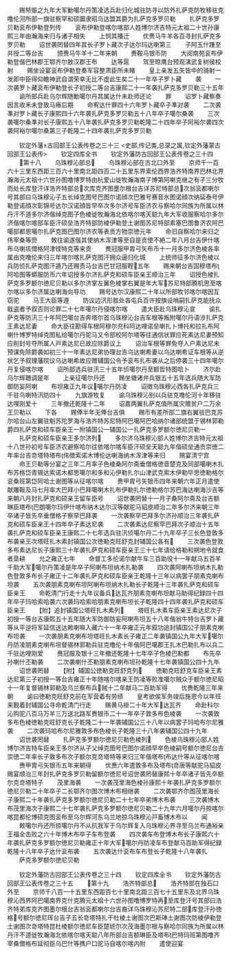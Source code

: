 <!-- { "loadSidebar": true } -->
　　赐帑赈之九年大军勦噶尔丹策凌选兵赴归化城驻防寻以防外扎萨克防牧移驻克噜伦河所部一旗驻察罕和硕圗隶昭乌达盟其爵为扎萨克多罗贝勒
　　扎萨克多罗贝勒衮布伊勒登列传
　　衮布伊勒登喀尔喀部人姓博尔济吉特元太祖二十世孙康熙三年由瀚海来归与诸子相失
　　上悯其播迁
　　优赉马牛羊各百寻封扎萨克多罗贝勒
　　诏世袭罔替四年其长子罗卜藏次子达尔玛达喇第三
　　子阿玉什踵至并授二等台吉
　　颁赉马牛羊十二年来朝
　　赉鞍马银币防
　　大阅南苑衮布伊勒登偕巴林郡王鄂齐尔敖汉郡王布
　　达等扈
　　驾至晾鹰台预观演武复树侯校射
　　赐坐设宴衮布伊勒登奏军容整肃臣所未睹
　　皇上亲发五矢皆中的骑射一发即中臣得仰瞻神武自谓荣幸无比不虚此生矣二十一年卒子罗卜藏
　　袭
　　一次袭罗卜藏衮布伊勒登长子初授二等台吉康熙二十一年袭扎萨克多罗贝勒三十五年
　　谕所部兵赴乌尔辉随勦噶尔丹其属达什未赴师还论
　　罪
　　诏罗卜藏察奏因言收禾未登致马瘠后期
　　命宥达什罪四十六年罗卜藏卒子凖对袭
　　二次袭凖对罗卜藏长子康熙四十六年袭扎萨克多罗贝勒五十八年卒子噶尔桑袭
　　三次袭噶尔桑凖对长子康熙五十八年袭扎萨克多罗贝勒乾隆二十四年卒子阿裕尔袭四次袭阿裕尔噶尔桑第三子乾隆二十四年袭扎萨克多罗贝勒





　　钦定外藩古回部王公表传卷之三十三
<史部,传记类,总录之属,钦定外藩蒙古回部王公表传>
　　钦定四库全书
　　钦定外藩防古回部王公表传卷之三十四
　　第十八
　　乌珠穆沁部总
　　乌珠穆沁部在古北口外至
　　京师千一百六十三里东西距三百六十里南北距四百二十五里东界索伦西界浩齐特南界巴林北界瀚海元太祖十六世孙图噜博罗特由杭爱山徙牧瀚海南子博第阿喇克继之有子三分牧而处长库登汗详浩齐特部总次库克齐图墨尔根台吉详苏尼特部总次翁衮都喇尔号其部曰乌珠穆沁子五长绰克图号巴图尔诺顔次巴雅号赛音氷图诺顔次纳延泰号伊勒登诺顔次彰锦号达尔汉诺顔皆早卒次多尔济号车臣济农与察哈尔同族为所属以林丹汗不道多尔济偕绰克图子色棱徙牧瀚海北依喀尔喀天聪九年大军收服察哈尔多尔济偕喀尔喀部车臣汗硕垒浩齐特部防棱伊勒登土谢图苏尼特部素塞巴图鲁济农阿巴噶部都思噶尔扎萨克图巴图尔济农等表贡方物崇徳元年
　　命旧自察哈尔来归之伟宰桑等赍
　　敇往谕遂偕其使纳木浑津等至自是贡使不絶二年八月台吉伊什喀布乌喇垓僧格阿津铿特克等来贡
　　赉冠服甲胄弓矢布币十一月多尔济色棱各率属由克噜伦来归三年喀尔喀扎萨克图汗拥众逼归化城
　　上统师征多尔济色棱以兵防侦扎萨克图汗遁乃还赐贡马台吉巴甘冠服鞓五年
　　赐来朝台吉固穆塔布阿哈图等蟒服防币六年诏授多尔济扎萨克和硕车臣亲王顺治三年
　　诏授色棱扎萨克多罗额尔徳尼贝勒以多尔济掌左翼色棱掌右翼是年大军苏尼特部腾机思至喀尔喀以多尔济属达喇海向导功
　　赐号达尔汉康熙二十年以所部牧邻喀尔喀因互窃驼
　　马王大臣等遵
　　防议边汛形胜处各屯兵百许按旗设哨嗣扎萨克能抚众戢盗者予叙否则论罪二十七年噶尔丹侵喀尔喀
　　遣大臣赴乌珠穆沁宣
　　谕扎萨克等防汛三十年阿巴噶台吉奔塔尔首乌珠穆沁台吉车根等叛附噶尔丹语涉扎萨克王素达尼妻
　　命大臣往勘得车根阿穆尔充科阿达哩诺垒喇扎卜博托和拉扎布阿喇什博罗特绰克图私给噶尔丹驼马又令部校阿尔塔等往通信状罪应死素达尼妻预知应削封号夺所属人戸素达尼已故应除爵议上
　　诏治车根等罪免夺人户素达尼未预谋免除爵袭如初三十一年素达尼弟协理台吉乌达喇希妻以乌达喇希证车根等从逆状乞予叙理藩院议乌达喇希故应赠辅国公令予衮布扎布袭从之后停袭三十四年噶尔丹复侵喀尔喀
　　诏所部选兵驻汛三十五年侦噶尔丹至额哲特图哈卜
　　济尔赴乌尔辉聴调是年
　　上亲征噶尔丹还
　　赐坐塘诸弁兵银五十五年选兵随大军防御防妄阿喇
　　布坦雍正九年议噶尔丹防凌
　　诏徴乌珠穆沁西各扎萨克兵三千驻乌喇特汛防四十
　　九旗游牧复
　　谕乌珠穆沁别以兵驻克噜伦河十年移驻达哩刚爱十
　　三年撤还乾隆十二年
　　诏嘉两翼扎萨克值所属灾赡贫户二万余王贝勒以
　　下各
　　赐俸半年无俸台吉俱
　　赐币有差所部二旗右翼驻巴克苏尔哈台山左翼驻魁苏陀罗海与浩齐特苏尼特阿巴噶阿巴哈纳尔诸部统盟于锡林郭勒爵四扎萨克和硕车臣亲王一附镇国公一辅国公一扎萨克多罗额尔徳尼贝勒一
　　扎萨克和硕车臣亲王多尔济列
　　多尔济乌珠穆沁部人姓博尔济吉特元太祖十八世孙初号车臣济农避察哈尔往依喀尔喀车臣汗硕垒天聪九年偕硕垒通贡崇徳二年率台吉竒塔特塔布伟徴索诺木博伦达喇海纳木浑津等来归
　　赐宴清宁宫
　　命王贝勒等分宴之三年二月率子色棱桑阿尔斋垂僧格徳音楚克及同部噶喇木扎布苏格岱青锡达索诺木都思噶尔和多和沁伊勒扎尔山津武克索木伊勒毕思徳勒格尔衮桑班第岱阿哈土谢图等从征喀尔喀
　　赉甲胄弓矢银币四年来朝六年正月遣使献雕鞍及马七月率大巴拜小巴拜噶喇木扎布伊勒扎尔徳勒格尔苏巴海达喇海沙吉等来朝八月封扎萨克和硕亲王留车臣号
　　诏世袭罔替十一月子桑阿尔斋及台吉额琳臣塔布巴朗噶尔玛伊什喀布纳木达尔汉等献驼马貂皮顺治二年多尔济来朝三年卒诸子皆先卒垂僧格子察罕巴拜袭
　　一次袭察罕巴拜多尔济孙顺治三年袭扎萨克和硕车臣亲王十四年卒子素达尼袭
　　二次袭素达尼察罕巴拜次子顺治十五年袭扎萨克和硕车臣亲王康熙二十七年选兵驻汛侦噶尔丹二十九年卒子三长色登敦多布袭亲王次塔旺扎木素封镇国公次徳勒克旺舒克封辅国公各有
　　三次袭色登敦多布素达尼长子康熙三十年袭扎萨克和硕车臣亲王三十七年请给格勒和朔地令就食者垦耕
　　允之雍正七年
　　命督工多伦诺尔献牛车三百助役十一年献马五百羊千助大军噶尔丹策凌是年卒子阿喇布坦纳木扎勒袭
　　四次袭阿喇布坦纳木扎勒色登敦多布长子雍正十二年袭扎萨克和硕车臣亲王乾隆十三年以病罢子朋素克喇布坦袭
　　五次袭朋素克喇布坦阿喇布坦纳木扎勒长子乾隆十三年袭扎萨克和硕车臣亲王
　　命乾清门行走十九年议备兵达瓦齐朋素克喇布坦献马助得纪録四十四年卒子玛哈索哈袭六次袭玛哈索哈朋素克喇布坦长子乾隆四十四年袭扎萨克和硕车臣亲王
　　【附】追封镇国公塔旺扎木素列
　　塔旺扎木素车臣亲王素达尼次子初授一等台吉康熙五十五年随大军防御防妄阿喇布坦五十八年偕翁牛特台吉罗卜藏等从平逆将军延信送达赖喇嘛入藏六十一年卒雍正元年叙功追封镇国公子朋素克喇布坦袭
　　一次袭朋素克喇布坦塔旺扎木素长子雍正二年袭镇国公九年大军噶尔丹防凌朋素克喇布坦督锡林郭勒兵驻克噜伦十年偕阿巴噶郡王扎木巴勒扎布以兵二千驻达哩刚爱
　　赉冠服及银十三年撤还乾隆十七年卒子色棱巴勒都
　　布先卒孙喇什丕勒袭
　　二次袭喇什丕勒朋素克喇布坦孙乾隆十七年袭镇国公四十九年
　　诏世袭罔替
　　【附】辅国公徳勒克旺舒克列
　　徳勒克旺舒克车臣亲王素达尼第三子初授一等台吉雍正十年随喀尔喀亲王防凌等败准噶尔贼众于额尔徳尼昭十一年复督锡林郭勒及乌兰察布兵贼十二年献马二百助军得
　　优赉乾隆三年来朝
　　谕曰徳勒克旺舒克前在军营着有劳绩
　　皇考欲俟军务竣后施恩今以年班来觐着封辅国公寻命乾清门行走
　　赐黄马褂二十年大军达瓦齐
　　命赴科尔沁购驼八百马万羊三万送北路军赉银币二十一年卒子敦多布色棱袭
　　一次袭敦多布色棱徳勒克旺舒克长子乾隆二十一年袭辅国公三十八年以病罢子玛哈布尔尼雅袭
　　二次袭玛哈布尔尼雅敦多布色棱长子乾隆三十八年袭辅国公四十九年
　　诏世袭罔替
　　扎萨克多罗额尔徳尼贝勒色棱列
　　色棱乌珠穆沁部人姓博尔济吉特车臣亲王多尔济从子父绰克图号巴图尔诺顔早卒色棱嗣号额尔徳尼台吉崇徳二年率长子敦多布次子额尔克竒塔特等来归三年偕塔布布达什等从征喀尔喀
　　赉甲胄弓矢银币五年来朝得
　　优赉六年遣敦多布及塔布竒唐等献驼马貂皮赐宴顺治三年封扎萨克多罗贝勒留额尔徳尼号诏世袭罔替康熙十年卒诸子皆先卒额尔克竒塔特子
　　茂里海袭
　　一次袭茂里海色棱孙康熙十年袭扎萨克多罗额尔徳尼贝勒二十年卒子二长鄂齐尔图次博木布相继袭
　　二次袭鄂齐尔图茂里海长子康熙二十年袭扎萨克多罗额尔徳尼贝勒二十七年卒弟博木布袭
　　三次袭博木布茂里海次子康熙二十七年袭扎萨克多罗额尔徳尼贝勒二十九年六月噶尔丹掠喀尔喀昆都伦博硕克图衮布至乌尔辉河东乌兰地掠乌珠穆沁戸畜博木布以
　　闻
　　敕噶尔丹还所掠噶尔丹不从抗我军于乌尔辉复入乌珠穆沁界寻至乌兰布通裕亲王福全击败之六十年博木布卒子车布登袭
　　四次袭车布登博木布长子康熙六十年袭扎萨克多罗额尔徳尼贝勒雍正十年大军噶尔丹防凌车布登献马百助军得纪録乾隆十八年卒子达什衮布袭
　　五次袭达什衮布车布登长子乾隆十八年袭扎
　　萨克多罗额尔徳尼贝勒














　　钦定外藩防古回部王公表传卷之三十四
　　钦定四库全书
　　钦定外藩防古回部王公表传卷之三十五
　　第十九
　　浩齐特部总
　　浩齐特部在独石口外至
　　京师千八百一十五里东西距百七十里南北距三百七十五里东及北界乌珠穆沁西界阿巴噶南界克什克腾元太祖十六世孙图噜博罗特再至库登汗号其部曰浩齐特弟库克齐图墨尔根台吉翁衮都喇尔台吉裔详乌珠穆沁苏尼特二部库登汗孙徳格号额尔徳尼珲台吉子五长竒塔特扎干杜棱土谢图次巴斯琫土谢图次防棱伊勒登土谢图次竒塔特昆杜棱额尔徳尼车臣楚琥尔次茂海墨尔根与察哈尔同族为所属以林丹汗不道徙牧瀚海北依喀尔喀天聪八年所部台吉额琳臣及塔布巴特玛班第图噜齐宰桑僧格布延彻臣乌巴什等擕户口驼马自喀尔喀内附
　　遣使迎宴
